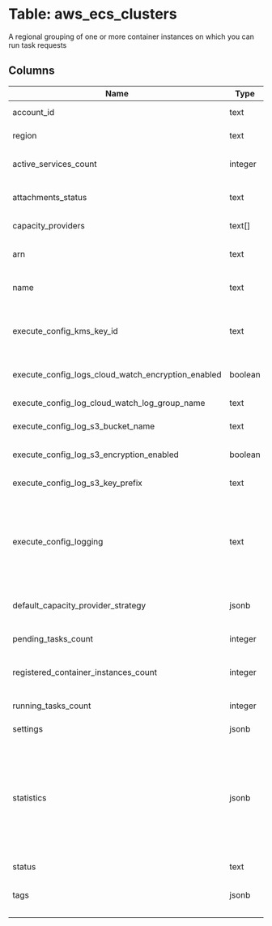 
# Table: aws_ecs_clusters
A regional grouping of one or more container instances on which you can run task requests
## Columns
| Name        | Type           | Description  |
| ------------- | ------------- | -----  |
|account_id|text|The AWS Account ID of the resource.|
|region|text|The AWS Region of the resource.|
|active_services_count|integer|The number of services that are running on the cluster in an ACTIVE state|
|attachments_status|text|The status of the capacity providers associated with the cluster|
|capacity_providers|text[]|The capacity providers associated with the cluster.|
|arn|text|The Amazon Resource Name (ARN) that identifies the cluster|
|name|text|A user-generated string that you use to identify your cluster.|
|execute_config_kms_key_id|text|Specify an AWS Key Management Service key ID to encrypt the data between the local client and the container.|
|execute_config_logs_cloud_watch_encryption_enabled|boolean|Whether or not to enable encryption on the CloudWatch logs|
|execute_config_log_cloud_watch_log_group_name|text|The name of the CloudWatch log group to send logs to|
|execute_config_log_s3_bucket_name|text|The name of the S3 bucket to send logs to|
|execute_config_log_s3_encryption_enabled|boolean|Whether or not to enable encryption on the CloudWatch logs|
|execute_config_log_s3_key_prefix|text|An optional folder in the S3 bucket to place logs in.|
|execute_config_logging|text|The log setting to use for redirecting logs for your execute command results. The following log settings are available.  * NONE: The execute command session is not logged.  * DEFAULT: The awslogs configuration in the task definition is used|
|default_capacity_provider_strategy|jsonb|The default capacity provider strategy for the cluster|
|pending_tasks_count|integer|The number of tasks in the cluster that are in the PENDING state.|
|registered_container_instances_count|integer|The number of container instances registered into the cluster|
|running_tasks_count|integer|The number of tasks in the cluster that are in the RUNNING state.|
|settings|jsonb|The settings for the cluster|
|statistics|jsonb|Additional information about your clusters that are separated by launch type, including:  * runningEC2TasksCount  * RunningFargateTasksCount  * pendingEC2TasksCount  * pendingFargateTasksCount  * activeEC2ServiceCount  * activeFargateServiceCount  * drainingEC2ServiceCount  * drainingFargateServiceCount|
|status|text|The status of the cluster|
|tags|jsonb|The metadata that you apply to the cluster to help you categorize and organize them|
